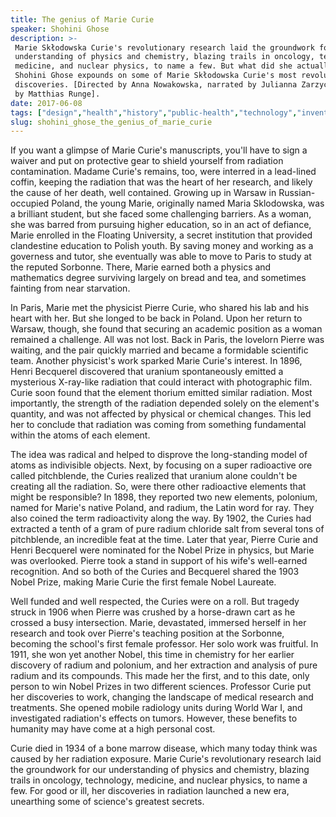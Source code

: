 ```yaml
---
title: The genius of Marie Curie
speaker: Shohini Ghose
description: >-
 Marie Skłodowska Curie's revolutionary research laid the groundwork for our
 understanding of physics and chemistry, blazing trails in oncology, technology,
 medicine, and nuclear physics, to name a few. But what did she actually do?
 Shohini Ghose expounds on some of Marie Skłodowska Curie's most revolutionary
 discoveries. [Directed by Anna Nowakowska, narrated by Julianna Zarzycki, music
 by Matthias Runge].
date: 2017-06-08
tags: ["design","health","history","public-health","technology","invention","science","cancer","innovation","medical-research","women","feminism","medicine","chemistry","physics","disease","nobel-prize","teded","discovery","animation"]
slug: shohini_ghose_the_genius_of_marie_curie
---
```


If you want a glimpse of Marie Curie's manuscripts, you'll have to sign a waiver and put
on protective gear to shield yourself from radiation contamination. Madame Curie's
remains, too, were interred in a lead-lined coffin, keeping the radiation that was the
heart of her research, and likely the cause of her death, well contained. Growing up in
Warsaw in Russian-occupied Poland, the young Marie, originally named Maria Sklodowska,
was a brilliant student, but she faced some challenging barriers. As a woman, she was
barred from pursuing higher education, so in an act of defiance, Marie enrolled in the
Floating University, a secret institution that provided clandestine education to Polish
youth. By saving money and working as a governess and tutor, she eventually was able to
move to Paris to study at the reputed Sorbonne. There, Marie earned both a physics and
mathematics degree surviving largely on bread and tea, and sometimes fainting from near
starvation.

In Paris, Marie met the physicist Pierre Curie, who shared his lab and his heart with
her. But she longed to be back in Poland. Upon her return to Warsaw, though, she found
that securing an academic position as a woman remained a challenge. All was not lost.
Back in Paris, the lovelorn Pierre was waiting, and the pair quickly married and became a
formidable scientific team. Another physicist's work sparked Marie Curie's interest. In
1896, Henri Becquerel discovered that uranium spontaneously emitted a mysterious
X-ray-like radiation that could interact with photographic film. Curie soon found that the
element thorium emitted similar radiation. Most importantly, the strength of the
radiation depended solely on the element's quantity, and was not affected by physical or
chemical changes. This led her to conclude that radiation was coming from something
fundamental within the atoms of each element.

The idea was radical and helped to disprove the long-standing model of atoms as
indivisible objects. Next, by focusing on a super radioactive ore called pitchblende, the
Curies realized that uranium alone couldn't be creating all the radiation. So, were there
other radioactive elements that might be responsible? In 1898, they reported two new
elements, polonium, named for Marie's native Poland, and radium, the Latin word for ray.
They also coined the term radioactivity along the way. By 1902, the Curies had extracted a
tenth of a gram of pure radium chloride salt from several tons of pitchblende, an
incredible feat at the time. Later that year, Pierre Curie and Henri Becquerel were
nominated for the Nobel Prize in physics, but Marie was overlooked. Pierre took a stand
in support of his wife's well-earned recognition. And so both of the Curies and Becquerel
shared the 1903 Nobel Prize, making Marie Curie the first female Nobel
Laureate.

Well funded and well respected, the Curies were on a roll. But tragedy struck in 1906 when
Pierre was crushed by a horse-drawn cart as he crossed a busy intersection. Marie,
devastated, immersed herself in her research and took over Pierre's teaching position at
the Sorbonne, becoming the school's first female professor. Her solo work was fruitful.
In 1911, she won yet another Nobel, this time in chemistry for her earlier discovery of
radium and polonium, and her extraction and analysis of pure radium and its compounds.
This made her the first, and to this date, only person to win Nobel Prizes in two
different sciences. Professor Curie put her discoveries to work, changing the landscape
of medical research and treatments. She opened mobile radiology units during World War I,
and investigated radiation's effects on tumors. However, these benefits to humanity may
have come at a high personal cost.

Curie died in 1934 of a bone marrow disease, which many today think was caused by her
radiation exposure. Marie Curie's revolutionary research laid the groundwork for our
understanding of physics and chemistry, blazing trails in oncology, technology, medicine,
and nuclear physics, to name a few. For good or ill, her discoveries in radiation
launched a new era, unearthing some of science's greatest secrets.

<!--
ad_duration=0
event="TED-Ed"
external_start_time=0
intro_duration=0
is_subtitle_required="False"
is_talk_featured="False"
language="en"
language_swap="False"
native_language="en"
number_of_related_talks=6
number_of_speakers=1
number_of_subtitled_videos=0
number_of_tags=20
number_of_talk_download_languages=29
number_of_talk_more_resources=0
number_of_talk_recommendations=0
number_of_talks_take_actions=0
post_ad_duration=0
published_timestamp="2019-04-05 20:05:47"
recording_date="2017-06-08"
speaker_description="Quantum physicist, equity advocate"
speaker_is_published=1
speaker_name="Shohini Ghose"
talk_name="The genius of Marie Curie"
talks_tags=["design","health","history","public-health","technology","invention","science","cancer","innovation","medical-research","women","feminism","medicine","chemistry","physics","disease","nobel-prize","teded","discovery","animation"]
url_photo_speaker="https://pe.tedcdn.com/images/ted/73a797aa22fa177a47087c3050f6a05a3db8d445_254x191.jpg"
url_photo_talk="https://s3.amazonaws.com/talkstar-photos/uploads/8b09061a-8c91-422b-b505-095fee56afec/235_curie_1.jpg"
url_webpage="https://www.ted.com/talks/shohini_ghose_the_genius_of_marie_curie"
video_type_name="TED-Ed Original"
-->